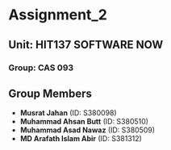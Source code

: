 # Assignment_2
## Unit: HIT137 SOFTWARE NOW 
### Group: CAS 093


## Group Members

- **Musrat Jahan** (ID: S380098)
- **Muhammad Ahsan Butt** (ID: S380510)
- **Muhammad Asad Nawaz** (ID: S380509)
- **MD Arafath Islam Abir** (ID: S381312)

